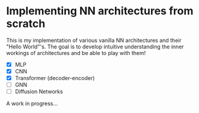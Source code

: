 # Implementing NN architectures from scratch

This is my implementation of various vanilla NN architectures and their "Hello World"'s. The goal is to develop intuitive understanding the inner workings of architectures and be able to play with them!

- [x] MLP
- [x] CNN
- [x] Transformer (decoder-encoder)
- [ ] GNN
- [ ] Diffusion Networks

A work in progress...
